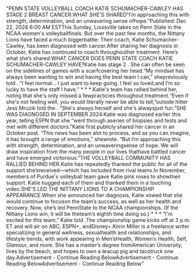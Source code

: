 "PENN STATE VOLLEYBALL COACH KATIE SCHUMACHER-CAWLEY HAS STAGE 2 BREAST CANCER:WHAT SHE'S SHARED“I’m approaching this with strength, determination, and an unwavering sense ofhope.”Published: Dec 22, 2024 6:00 AM ESTThis Sunday, Louisville takes on Penn State in the NCAA women's volleyballfinals. But over the past few months, the Nittany Lions have faced a much biggerbattle: Their coach, Katie Schumacher-Cawley, has been diagnosed with cancer.After sharing her diagnosis in October, Katie has continued to coach throughouther treatment. Here’s what she’s shared.WHAT CANCER DOES PENN STATE COACH KATIE SCHUMACHER-CAWLEY HAVE?Katie has stage 2 . She can often be seen on the sidelines of games with a scarfcovering her head.“My mindset has always been wanting to win and having the best team I can,” shepreviously told . “I feel normal… I just want to keep going. I feel so loved,and I’m so lucky to have the staff I have.” * * * Katie's team has rallied behind her, noting that she's only missed a fewpracticies throughout treatment.“Even if she's not feeling well, you would literally never be able to tell,”outside hitter Jess Mruzik told the . “She's always herself and she's alwaysjust fun.”SHE WAS DIAGNOSED IN SEPTEMBER 2024.Katie was diagnosed earlier this year, telling ESPN that she “went through aseries of biopsies and tests and met with different doctors.”Katie first publicly shared her cancer in an October post. “This news has been alot to process, and as you can imagine, it has brought a range of emotions,” shewrote. “But I’m approaching this with strength, determination, and an unwaveringsense of hope. We will draw inspiration from the many people in our lives thathave battled cancer and have emerged victorious.”THE VOLLEYBALL COMMUNITY HAS RALLIED BEHIND HER.Katie has repeatedly thanked the public for all of the support she’sreceived—which has included from rival teams.In November, members of Purdue's volleyball team gave Katie pink roses to showtheir support. Katie hugged each of them and thanked them in a touching video.SHE’S LED THE NITTANY LIONS TO A CHAMPIONSHIP APPEARANCE.When she announced her diagnosis, Katie vowed that she would continue to focuson the team’s success, as well as her health and recovery. Now, she’s led PennState to the NCAA championships. (If the Nittany Lions win, it will be theteam’s eighth time doing so.) * * * “I'm excited for this team,” Katie told .The championship game kicks off at 3 p.m. ET and will air on ABC, ESPN+, andDisney+.Korin Miller is a freelance writer specializing in general wellness, sexualhealth and relationships, and lifestyle trends, with work appearing in Men’sHealth, Women’s Health, Self, Glamour, and more. She has a master’s degree fromAmerican University, lives by the beach, and hopes to own a teacup pig and tacotruck one day.Advertisement - Continue Reading BelowAdvertisement - Continue Reading BelowAdvertisement - Continue Reading Below"
